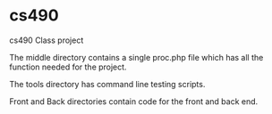 # cs490
cs490 Class project

The middle directory contains a single proc.php file which has all the function
needed for the project.

The tools directory has command line testing scripts.

Front and Back directories contain code for the front and back end.
